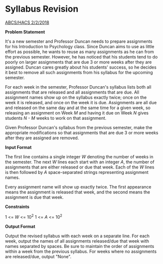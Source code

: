# Syllabus Revision
[ABCS/HACS 2/2/2018](https://www.hackerrank.com/contests/abcshacs-22/challenges/syllabus-revision)

**Problem Statement**

It's a new semester and Professor Duncan needs to prepare assignments for his Introduction to Psychology class. Since Duncan aims to use as little effort as possible, he wants to reuse as many assignments as he can from the previous semester. However, he has noticed that his students tend to do poorly on larger assignments that are due 3 or more weeks after they are assigned. Duncan cares greatly about his students' success, so he decides it best to remove all such assignments from his syllabus for the upcoming semester.

For each week in the semester, Professor Duncan's syllabus lists both all assignments that are released and all assignments that are due. All assignment names show up on the syllabus exactly twice; once on the week it is released, and once on the week it is due. Assignments are all due and released on the same day and at the same time for a given week, so releasing an assignment on Week *M* and having it due on Week *N* gives students *N - M* weeks to work on that assignment.

Given Professor Duncan's syllabus from the previous semester, make the appropriate modifications so that assignments that are due 3 or more weeks after they are assigned are removed.

**Input Format**

The first line contains a single integer *W* denoting the number of weeks in the semester. The next *W* lines each start with an integer *A*, the number of assignments that are either released or due that week. Each of the *W* lines is then followed by *A* space-separated strings representing assignment names.

Every assignment name will show up exactly twice. The first appearance means the assignment is released that week, and the second means the assignment is due that week. 

**Constraints**

1 <= *W* <= 10<sup>2</sup>
1 <= *A* <= 10<sup>2</sup>

**Output Format**

Output the revised syllabus with each week on a separate line. For each week, output the names of all assignments released/due that week with names separated by spaces. Be sure to maintain the order of assignments within a week from the previous syllabus. For weeks where no assignments are released/due, output "None".
